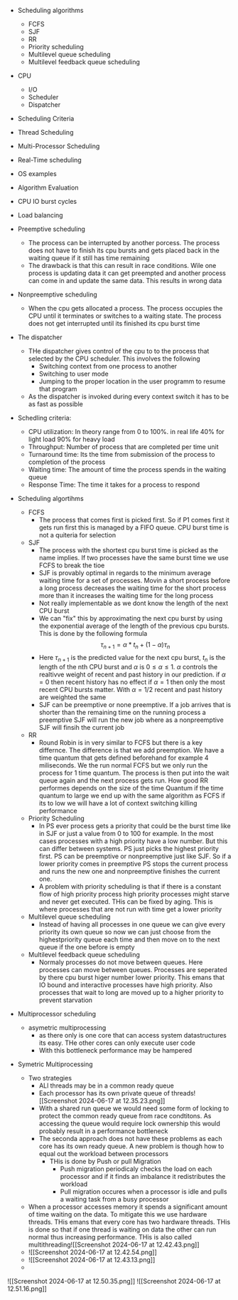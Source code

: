 - Scheduling algorithms
	- FCFS
	- SJF
	- RR
	- Priority scheduling
	- Multilevel queue scheduling
	- Multilevel feedback queue scheduling
- CPU
	- I/O
	- Scheduler
	- Dispatcher
- Scheduling Criteria
- Thread Scheduling
- Multi-Processor Scheduling
- Real-Time scheduling
- OS examples
- Algorithm Evaluation
- CPU IO burst cycles
- Load balancing

- Preemptive scheduling
	- The process can be interrupted by another porcess. The process does not have to finish its cpu bursts and gets placed back in the waiting queue if it still has time remaining
	- The drawback is that this can result in race conditions. Wile one process is updating data it can get preempted and another process can come in and update the same data. This results in wrong data
- Nonpreemptive scheduling
	- When the cpu gets allocated a process. The process occupies the CPU until it terminates or switches to a waiting state. The process does not get interrupted until its finished its cpu burst time
- The dispatcher
	- THe dispatcher gives control of the cpu to to the process that selected by the CPU scheduler. This involves the following
		- Switching context from one process to another
		- Switching to user mode
		- Jumping to the proper location in the user programm to resume that program
	- As the dispatcher is invoked during every context switch it has  to be as fast as possible
- Schedling criteria:
	- CPU utilization: In theory range from 0 to 100%. in real life 40% for light load  90% for heavy load
	- Throughput: Number of process that are completed per time unit
	- Turnaround time: Its the time from submission of the process to completion of the process
	- Waiting time: The amount of time the process spends in the waiting queue
	- Response Time: The time it takes for a process to respond
- Scheduling algortihms
	- FCFS
		- The process that comes first is picked first. So if P1 comes first it gets run first this is managed by a FIFO queue. CPU burst time is not a quiteria for selection
	- SJF
		- The process with the shortest cpu burst time is picked as the name implies. If two processes have the same burst time we use FCFS to break the tioe
		- SJF is provably optimal in regards to the minimum average waiting time for a set of processes. Movin a short process before a long process decreases the waiting time for the short process more than it increases the waiting time for the long process
		- Not really implementable as we dont know the length of the next CPU burst
		- We can "fix" this by approximating the next cpu burst by using the exponential average of the length of the previous cpu bursts. This is done by the following formula $$\tau_{n+1}=\alpha*t_n+(1-\alpha)\tau_n$$
		- Here $\tau_{n+1}$ is the predicted value for the next cpu burst, $t_n$ is the length of the nth CPU burst and $\alpha$ is $0\leq \alpha \leq 1$. $\alpha$ controls the realtivve weight of recent and past history in our prediction. if $\alpha=0$ then recent history has no effect if $\alpha=1$ then only the most recent CPU bursts matter. With $\alpha=1/2$ recent and past history are weighted the same
		- SJF can be preemptive or none preemptive. If a job arrives that is shorter than the remaining time on the running process a preemptive SJF will run the new job where as a nonpreemptive SJF will finsih the current job
	- RR
		- Round Robin is in very similar to FCFS but there is a key differnce. The difference is that we add preemption. We have a time quantum that gets defined beforehand for example 4 miliseconds. We the run normal FCFS but we only run the process for 1 time quantum. The process is then put into the wait queue again and the next process gets run. How good RR performes depends on the size of the time Quantum if the time quantum to large we end up with the same algorithm as FCFS if its to low we will have a lot of context switching killing performance
	- Priority Scheduling
		- In PS ever process gets a priority that could be the burst time like in SJF or just a value from 0 to 100 for example. In the most cases processes with a high priority have a low number. But this can differ between systems. PS just picks the highest priority first. PS can be preemptive or nonpreemptive just like SJF. So if a lower priority comes in preemptive PS stops the current process and runs the new one and nonpreemptive finishes the current one. 
		- A problem with priority scheduling is that if there is a constant flow of high priority process high priority processes might starve and never get executed. THis can be fixed by aging. This is where processes that are not run with time get a lower priority 
	- Multilevel queue scheduling
		- Instead of having all processes in one queue we can give every priority its own queue so now we can just choose from the highestpriority queue each time and then move on to the next queue if the one before is empty
	- Multilevel feedback queue scheduling
		- Normaly processes do not move between queues. Here processes can move between queues. Processes are seperated by there cpu burst higer number lower priority. This emans that IO bound and interactive processes have high priority. Also processes that wait to long are moved up to a higher priority to prevent starvation
- Multiprocessor scheduling
	- asymetric multiprocessing
		- as there only is one core that can access system datastructures its easy. THe other cores can only execute user code
		- With this bottleneck performance may be hampered
- Symetric Multiprocessing
	- Two strategies
		- ALl threads may be in a common ready queue
		- Each processor has its own private queue of threads![[Screenshot 2024-06-17 at 12.35.23.png]]
		- With a shared run queue we would need some form of locking to protect the common ready queue from race condtitons. As accessing the queue would require lock ownership this would probably result in a performance bottleneck
		- The seconda approach does not have these problems as each core has its own ready queue. A new problem is though how to equal out the workload between processors
			- THis is done by Push or pull Migration
				- Push migration periodicaly checks the load on each processor and if it finds an imbalance it redistributes the workload
				- Pull migration occures when a processor is idle and pulls a waiting task from a busy processor
	- When a processor accesses memory it spends a significant amount of time waiting on the data. To mitigate this we use hardware threads. THis emans that every core has two hardware threads. THis is done so that if one thread is waiting on data the other can run normal thus increasing performance. THis is also called multithreading![[Screenshot 2024-06-17 at 12.42.43.png]]
	- ![[Screenshot 2024-06-17 at 12.42.54.png]]
	- ![[Screenshot 2024-06-17 at 12.43.13.png]]
	- 
![[Screenshot 2024-06-17 at 12.50.35.png]]
![[Screenshot 2024-06-17 at 12.51.16.png]]